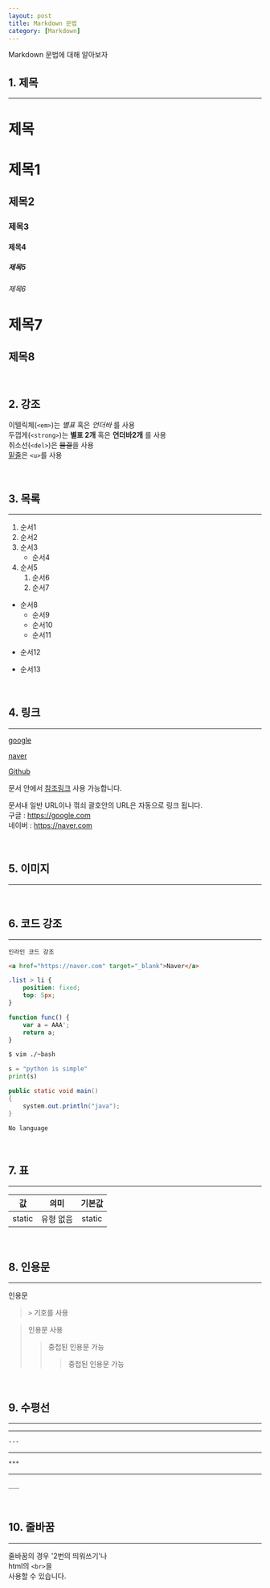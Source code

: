 ```yaml
---
layout: post
title: Markdown 문법
category: [Markdown]
---
```


Markdown 문법에 대해 알아보자
<!--more-->

## 1. 제목
---

# 제목
# 제목1
## 제목2
### 제목3
#### 제목4
##### 제목5
###### 제목6

제목7
=======

제목8
--------

<br>

## 2. 강조
이텔릭체(`<em>`)는 *별표* 혹은 _언더바_ 를 사용<br>
두껍게(`<strong>`)는 **별표 2개** 혹은 __언더바2개__ 를 사용<br>
취소선(`<del>`)은 ~~물결~~을 사용<br>
<u>밑줄</u>은 `<u>`를 사용

<br>

## 3. 목록
---
1. 순서1
1. 순서2
1. 순서3
    - 순서4
1. 순서5
    1. 순서6
    1. 순서7
- 순서8  
    * 순서9  
    + 순서10  
    - 순서11  
* 순서12
+ 순서13

<br>

## 4. 링크
---
[google](https://gogle.com)

[naver](https://naver.com)

[Github][1]

문서 안에서 [참조링크] 사용 가능합니다.

문서내 일반 URL이나 꺾쇠 괄호안의 URL은 자동으로 링크 됩니다.<br>
구글 : https://google.com<br>
네이버 : <https://naver.com>

[1]: https://github.com
[참조링크]: https://naver.com

<br>

## 5. 이미지
---

<br>

## 6. 코드 강조
---
`인라인 코드 강조`

```html
<a href="https://naver.com" target="_blank">Naver</a>
```

```css
.list > li {
    position: fixed;
    top: 5px;
}
```

```javascript
function func() {
    var a = AAA';
    return a;
}
```
```bash
$ vim ./~bash
```

```python
s = "python is simple"
print(s)
```

```java
public static void main()
{
    system.out.println("java");
}
```

```
No language
```

<br>

## 7. 표
---

|값|의미|기본값|
|:----:|:----:|:----:|
|static|유형 없음|static|

<br>

## 8. 인용문
---
인용문
> `>`  기호를 사용

> 인용문 사용
>> 중첩된 인용문 가능
>>> 중첩된 인용문 가능

<br>

## 9. 수평선
---
---
`---`

***
`***`

___
`___`

<br>

## 10. 줄바꿈
* * *
줄바꿈의 경우 '2번의 띄워쓰기'나  
html의 `<br>`을 <br> 
사용할 수 있습니다.